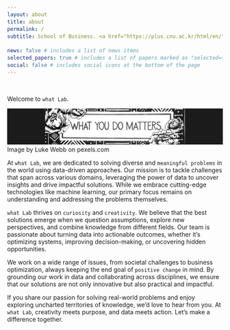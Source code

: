 ```yaml
---
layout: about
title: about
permalink: /
subtitle: School of Business. <a href="https://plus.cnu.ac.kr/html/en/">Chungnam National University</a>

news: false # includes a list of news items
selected_papers: true # includes a list of papers marked as "selected={true}"
social: false # includes social icons at the bottom of the page
---
```


&nbsp;

Welcome to `what Lab`.

<img src="/assets/img/banner-black.png" class="img-fluid" />
<figcaption class="text-right text-muted small mb-3">Image by Luke Webb on pexels.com</figcaption>

At `what Lab`, we are dedicated to solving diverse and `meaningful problems` in the world using data-driven approaches. Our mission is to tackle challenges that span across various domains, leveraging the power of data to uncover insights and drive impactful solutions. While we embrace cutting-edge technologies like machine learning, our primary focus remains on understanding and addressing the problems themselves.

`what Lab` thrives on `curiosity` and `creativity`. We believe that the best solutions emerge when we question assumptions, explore new perspectives, and combine knowledge from different fields. Our team is passionate about turning data into actionable outcomes, whether it’s optimizing systems, improving decision-making, or uncovering hidden opportunities.

We work on a wide range of issues, from societal challenges to business optimization, always keeping the end goal of `positive change` in mind. By grounding our work in data and collaborating across disciplines, we ensure that our solutions are not only innovative but also practical and impactful.

If you share our passion for solving real-world problems and enjoy exploring uncharted territories of knowledge, we’d love to hear from you. At `what Lab`, creativity meets purpose, and data meets action. Let’s make a difference together.

&nbsp;
